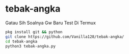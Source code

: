 # tebak-angka
Gatau Sih Soalnya Gw Baru Test Di Termux
```sh
pkg install git && python
git clone https://github.com/Vanilla128/tebak-angka/
cd tebak-angka
python3 tebak-angka.py
```
